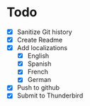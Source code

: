 # Todo

- [x] Sanitize Git history
- [x] Create Readme
- [x] Add localizations
  - [x] English
  - [x] Spanish
  - [x] French
  - [x] German
- [x] Push to github
- [x] Submit to Thunderbird

